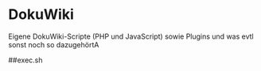 # DokuWiki
Eigene DokuWiki-Scripte (PHP und JavaScript) sowie Plugins und was evtl sonst noch so dazugehörtA

##exec.sh

